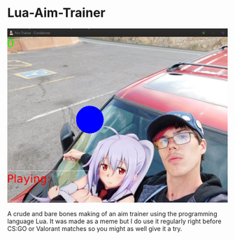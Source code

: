 # Lua-Aim-Trainer
![Alt text](/docs/screenshot.png?raw=true "Optional Title")

A crude and bare bones making of an aim trainer using the programming language Lua. It was made as a meme but I do use it regularly right before CS:GO or Valorant matches so you might as well give it a try.
